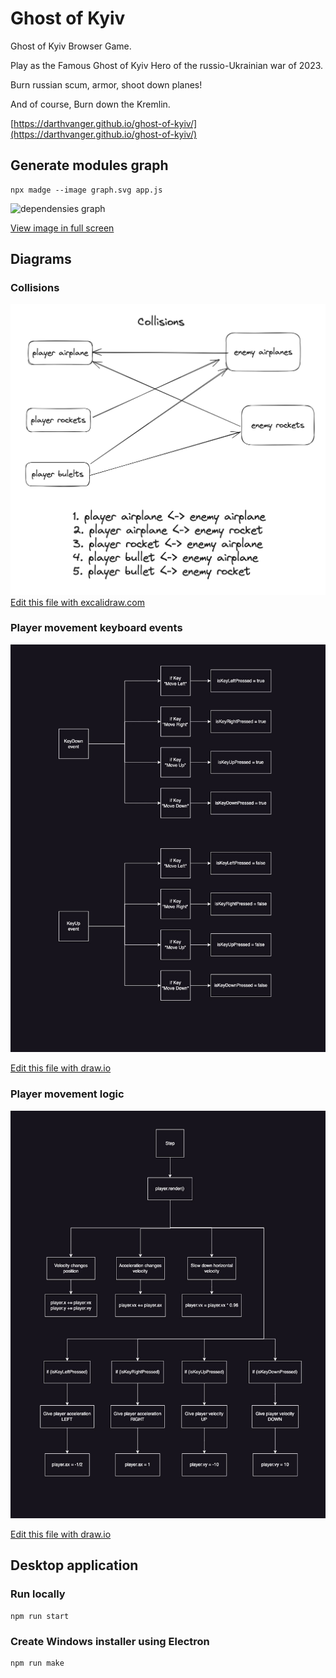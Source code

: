 # Ghost of Kyiv

Ghost of Kyiv Browser Game.

Play as the Famous Ghost of Kyiv Hero of the russio-Ukrainian war of 2023.

Burn russian scum, armor, shoot down planes!

And of course, Burn down the Kremlin.

[https://darthvanger.github.io/ghost-of-kyiv/](https://darthvanger.github.io/ghost-of-kyiv/)

## Generate modules graph

```
npx madge --image graph.svg app.js
```

![dependensies graph](https://darthvanger.github.io/ghost-of-kyiv/graph.svg)

[View image in full screen](https://darthvanger.github.io/ghost-of-kyiv/graph.svg)

## Diagrams

### Collisions
![Collisions](readme-img/collisions.png)
[Edit this file with excalidraw.com](https://excalidraw.com/#json=VIGASU0jDWK7uSjROIqM_,up8VtLWwuvIVGKGqz6nvZw)

### Player movement keyboard events

![Player movement keyboard events](readme-img/player-movement-keyboard.jpg)

[Edit this file with draw.io](https://drive.google.com/file/d/17JjDKf5k3iNQNzf0MutGCwYTEjpaeJgt/view?usp=sharing)

### Player movement logic

![Player movement logic](readme-img/player-movement-render.jpg)

[Edit this file with draw.io](https://drive.google.com/file/d/1od5qwMfKvfQAfRvyyeb_UneAZNBaF3xy/view?usp=sharing)

## Desktop application

### Run locally

```
npm run start
```

### Create Windows installer using Electron

```
npm run make
```
